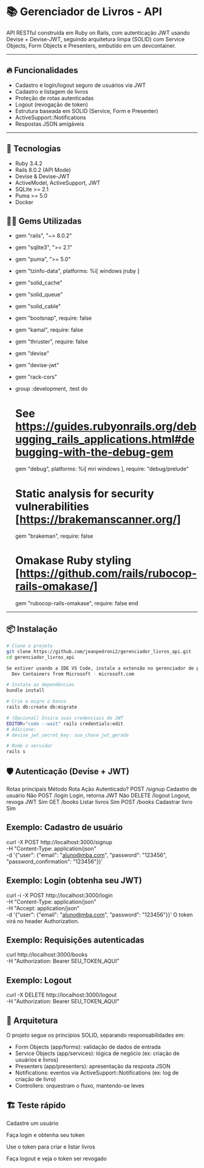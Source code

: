 # 📚 Gerenciador de Livros - API

API RESTful construída em Ruby on Rails, com autenticação JWT usando Devise + Devise-JWT, seguindo arquitetura limpa (SOLID) com Service Objects, Form Objects e Presenters, embutido em um devcontainer.

---

## 🔥 Funcionalidades

- Cadastro e login/logout seguro de usuários via JWT
- Cadastro e listagem de livros
- Proteção de rotas autenticadas
- Logout (revogação de token)
- Estrutura baseada em SOLID (Service, Form e Presenter)
- ActiveSupport::Notifications
- Respostas JSON amigáveis

---

## 🚀 Tecnologias

- Ruby 3.4.2
- Rails 8.0.2 (API Mode)
- Devise & Devise-JWT
- ActiveModel, ActiveSupport, JWT
- SQLite >= 2.1
- Puma >= 5.0
- Docker

## 🔴💎 Gems Utilizadas
- gem "rails", "~> 8.0.2"
- gem "sqlite3", ">= 2.1"
- gem "puma", ">= 5.0"
- gem "tzinfo-data", platforms: %i[ windows jruby ]
- gem "solid_cache"
- gem "solid_queue"
- gem "solid_cable"
- gem "bootsnap", require: false
- gem "kamal", require: false
- gem "thruster", require: false
- gem "devise"
- gem "devise-jwt"
- gem "rack-cors"
- group :development, :test do
    # See https://guides.rubyonrails.org/debugging_rails_applications.html#debugging-with-the-debug-gem
    gem "debug", platforms: %i[ mri windows ], require: "debug/prelude"
  
    # Static analysis for security vulnerabilities [https://brakemanscanner.org/]
    gem "brakeman", require: false
  
    # Omakase Ruby styling [https://github.com/rails/rubocop-rails-omakase/]
    gem "rubocop-rails-omakase", require: false
  end

---

## 📦 Instalação

```bash
# Clone o projeto
git clone https://github.com/jeanpedroni2/gerenciador_livros_api.git
cd gerenciador_livros_api

Se estiver usando a IDE VS Code, instale a extensão no gerenciador de pacotes "NuGet"
  Dev Containers from Microsoft - microsoft.com

# Instale as dependências
bundle install

# Crie e migre o banco
rails db:create db:migrate

# (Opcional) Insira suas credenciais do JWT
EDITOR="code --wait" rails credentials:edit
# Adicione:
# devise_jwt_secret_key: sua_chave_jwt_gerada

# Rode o servidor
rails s

```
## 🛡️ Autenticação (Devise + JWT)
Rotas principais
Método	        Rota	                Ação	                    Autenticado?
POST	          /signup	              Cadastro de usuário	      Não
POST	          /login	              Login, retorna JWT	      Não
DELETE	        /logout	              Logout, revoga JWT	      Sim
GET	            /books	              Listar livros	            Sim
POST	          /books	              Cadastrar livro	          Sim


## Exemplo: Cadastro de usuário
curl -X POST http://localhost:3000/signup \
  -H "Content-Type: application/json" \
  -d '{"user": {"email": "aluno@mba.com", "password": "123456", "password_confirmation": "123456"}}'

## Exemplo: Login (obtenha seu JWT)
curl -i -X POST http://localhost:3000/login \
  -H "Content-Type: application/json" \
  -H "Accept: application/json" \
  -d '{"user": {"email": "aluno@mba.com", "password": "123456"}}'
O token virá no header Authorization.

## Exemplo: Requisições autenticadas
curl http://localhost:3000/books \
  -H "Authorization: Bearer SEU_TOKEN_AQUI"

## Exemplo: Logout
curl -X DELETE http://localhost:3000/logout \
  -H "Authorization: Bearer SEU_TOKEN_AQUI"


## 🎯 Arquitetura
O projeto segue os princípios SOLID, separando responsabilidades em:
- Form Objects (app/forms): validação de dados de entrada
- Service Objects (app/services): lógica de negócio (ex: criação de usuários e livros)
- Presenters (app/presenters): apresentação da resposta JSON
- Notifications: eventos via ActiveSupport::Notifications (ex: log de criação de livro)
- Controllers: orquestram o fluxo, mantendo-se leves


## 🏗️ Teste rápido
Cadastre um usuário

Faça login e obtenha seu token

Use o token para criar e listar livros

Faça logout e veja o token ser revogado
